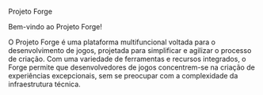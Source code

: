 Projeto Forge

Bem-vindo ao Projeto Forge!

O Projeto Forge é uma plataforma multifuncional voltada para o desenvolvimento de jogos, projetada para simplificar e agilizar o processo de criação. Com uma variedade de ferramentas e recursos integrados, o Forge permite que desenvolvedores de jogos concentrem-se na criação de experiências excepcionais, sem se preocupar com a complexidade da infraestrutura técnica.
